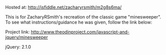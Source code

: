 Hosted at:
http://jsfiddle.net/zacharyrsmith/m2g8s6ma/

This is for ZacharyRSmith's recreation of the classic game "minesweeper".
To see what instructions/guidance he was given, follow the link below:

Project link:
http://www.theodinproject.com/javascript-and-jquery/minesweeper

jQuery: 2.1.0